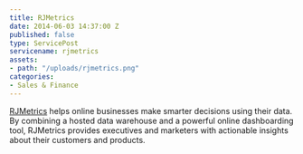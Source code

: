 ```yaml
---
title: RJMetrics
date: 2014-06-03 14:37:00 Z
published: false
type: ServicePost
servicename: rjmetrics
assets:
- path: "/uploads/rjmetrics.png"
categories:
- Sales & Finance
---
```


[RJMetrics](http://rjmetrics.com/) helps online businesses make smarter decisions using their data. By combining a hosted data warehouse and a powerful online dashboarding tool, RJMetrics provides executives and marketers with actionable insights about their customers and products.
